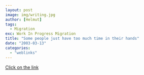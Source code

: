 ```yaml
---
layout: post
image: img/writing.jpg
author: [Helmut]
tags:
  - Migration
exc: Work In Progress Migration
title: "Some people just have too much time in their hands"
date: "2003-03-13"
categories: 
  - "weblinks"
---
```


[Click on the link](http://www.geocities.com/webtekrocks/)
